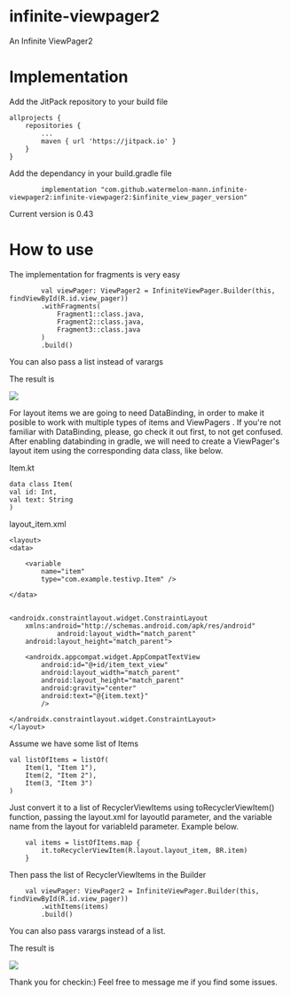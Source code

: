 # infinite-viewpager2
An Infinite ViewPager2  

# Implementation

Add the JitPack repository to your build file

	allprojects {
		repositories {
			...
			maven { url 'https://jitpack.io' }
		}
	}
 
Add the dependancy in your build.gradle file


	        implementation "com.github.watermelon-mann.infinite-viewpager2:infinite-viewpager2:$infinite_view_pager_version"

Current version is  0.43


# How to use

The implementation for fragments is very easy

	        val viewPager: ViewPager2 = InfiniteViewPager.Builder(this, findViewById(R.id.view_pager))
            .withFragments(
                Fragment1::class.java,
                Fragment2::class.java,
                Fragment3::class.java
            )
            .build()
						


You can also pass a list instead of varargs

The result is

![](https://github.com/watermelon-mann/infinite-viewpager2/blob/master/GIF_infinite_view_pager_fragments.gif)


For layout items we are going to need DataBinding, in order to make it posible to work with multiple types of items and ViewPagers . If you're not familiar with DataBinding, please, go check it out first, to not get confused.
After enabling databinding in gradle, we will need to create a ViewPager's layout item using the corresponding data class, like below.



Item.kt

	

	data class Item(
    val id: Int,
    val text: String
	)



layout_item.xml
							
	<layout>
    <data>

        <variable
            name="item"
            type="com.example.testivp.Item" />

    </data>


    <androidx.constraintlayout.widget.ConstraintLayout
        xmlns:android="http://schemas.android.com/apk/res/android" 
				android:layout_width="match_parent"
        android:layout_height="match_parent">

        <androidx.appcompat.widget.AppCompatTextView
            android:id="@+id/item_text_view"
            android:layout_width="match_parent"
            android:layout_height="match_parent"
            android:gravity="center"
            android:text="@{item.text}"
            />

    </androidx.constraintlayout.widget.ConstraintLayout>
	</layout>

Assume we have some list of Items


	val listOfItems = listOf(
    	Item(1, "Item 1"),
    	Item(2, "Item 2"),
    	Item(3, "Item 3")
	)


Just convert it to a list of RecyclerViewItems using toRecyclerViewItem() function, passing the layout.xml for layoutId parameter, and the variable name from the layout for variableId parameter. Example below.

		val items = listOfItems.map {
            it.toRecyclerViewItem(R.layout.layout_item, BR.item)
        }
				
Then pass the list of RecyclerViewItems in the Builder

		val viewPager: ViewPager2 = InfiniteViewPager.Builder(this, findViewById(R.id.view_pager))
            .withItems(items)
            .build()
						
You can also pass varargs instead of a list.

The result is

![](https://github.com/watermelon-mann/infinite-viewpager2/blob/master/GIF_infinite_view_pager_items.gif)

Thank you for checkin:) Feel free to message me if you find some issues.

